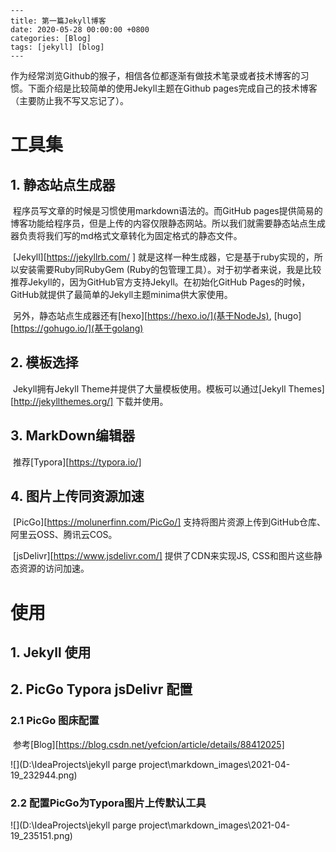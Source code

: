 ```
---
title: 第一篇Jekyll博客
date: 2020-05-28 00:00:00 +0800
categories: [Blog]
tags: [jekyll] [blog] 
---
```

​		作为经常浏览Github的猴子，相信各位都逐渐有做技术笔录或者技术博客的习惯。下面介绍是比较简单的使用Jekyll主题在Github pages完成自己的技术博客（主要防止我不写又忘记了）。

# 工具集

## 1. 静态站点生成器

​		程序员写文章的时候是习惯使用markdown语法的。而GitHub pages提供简易的博客功能给程序员，但是上传的内容仅限静态网站。所以我们就需要静态站点生成器负责将我们写的md格式文章转化为固定格式的静态文件。

​		[Jekyll][https://jekyllrb.com/ ] 就是这样一种生成器，它是基于ruby实现的，所以安装需要Ruby同RubyGem (Ruby的包管理工具）。对于初学者来说，我是比较推荐Jekyll的，因为GitHub官方支持Jekyll。在初始化GitHub Pages的时候，GitHub就提供了最简单的Jekyll主题minima供大家使用。

​	另外，静态站点生成器还有[hexo][https://hexo.io/](基于NodeJs),  [hugo][https://gohugo.io/](基于golang)

## 2. 模板选择

​		Jekyll拥有Jekyll Theme并提供了大量模板使用。模板可以通过[Jekyll Themes][http://jekyllthemes.org/] 下载并使用。

## 3. MarkDown编辑器

​		推荐[Typora][https://typora.io/]

## 4. 图片上传同资源加速

​	 [PicGo][https://molunerfinn.com/PicGo/] 支持将图片资源上传到GitHub仓库、阿里云OSS、腾讯云COS。

​	[jsDelivr][https://www.jsdelivr.com/] 提供了CDN来实现JS, CSS和图片这些静态资源的访问加速。



# 使用

## 1. Jekyll 使用



## 2. PicGo Typora jsDelivr 配置

### 2.1 PicGo 图床配置

​			参考[Blog][https://blog.csdn.net/yefcion/article/details/88412025]

![](D:\IdeaProjects\jekyll parge project\markdown_images\2021-04-19_232944.png)

### 2.2 配置PicGo为Typora图片上传默认工具

![](D:\IdeaProjects\jekyll parge project\markdown_images\2021-04-19_235151.png)